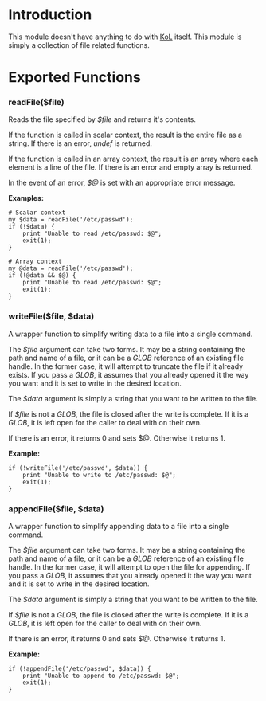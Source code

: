 

# Introduction #

This module doesn't have anything to do with [KoL](http://www.kingdomofloathing.com) itself. This module is simply a collection of file related functions.

# Exported Functions #

### readFile($file) ###
Reads the file specified by _$file_ and returns it's contents.

If the function is called in scalar context, the result is the entire file as a string. If there is an error, _undef_ is returned.

If the function is called in an array context, the result is an array where each element is a line of the file. If there is an error and empty array is returned.

In the event of an error, _$@_ is set with an appropriate error message.

**Examples:**

```
# Scalar context
my $data = readFile('/etc/passwd');
if (!$data) {
    print "Unable to read /etc/passwd: $@";
    exit(1);
}
```

```
# Array context
my @data = readFile('/etc/passwd');
if (!@data && $@) {
    print "Unable to read /etc/passwd: $@";
    exit(1);
}
```

### writeFile($file, $data) ###
A wrapper function to simplify writing data to a file into a single command.

The _$file_ argument can take two forms. It may be a string containing the path and name of a file, or it can be a _GLOB_ reference of an existing file handle. In the former case, it will attempt to truncate the file if it already exists. If you pass a _GLOB_, it assumes that you already opened it the way you want and it is set to write in the desired location.

The _$data_ argument is simply a string that you want to be written to the file.

If _$file_ is not a _GLOB_, the file is closed after the write is complete. If it is a _GLOB_, it is left open for the caller to deal with on their own.

If there is an error, it returns 0 and sets $@. Otherwise it returns 1.

**Example:**
```
if (!writeFile('/etc/passwd', $data)) {
    print "Unable to write to /etc/passwd: $@";
    exit(1);
}
```

### appendFile($file, $data) ###
A wrapper function to simplify appending data to a file into a single command.

The _$file_ argument can take two forms. It may be a string containing the path and name of a file, or it can be a _GLOB_ reference of an existing file handle. In the former case, it will attempt to open the file for appending. If you pass a _GLOB_, it assumes that you already opened it the way you want and it is set to write in the desired location.

The _$data_ argument is simply a string that you want to be written to the file.

If _$file_ is not a _GLOB_, the file is closed after the write is complete. If it is a _GLOB_, it is left open for the caller to deal with on their own.

If there is an error, it returns 0 and sets $@. Otherwise it returns 1.

**Example:**
```
if (!appendFile('/etc/passwd', $data)) {
    print "Unable to append to /etc/passwd: $@";
    exit(1);
}
```